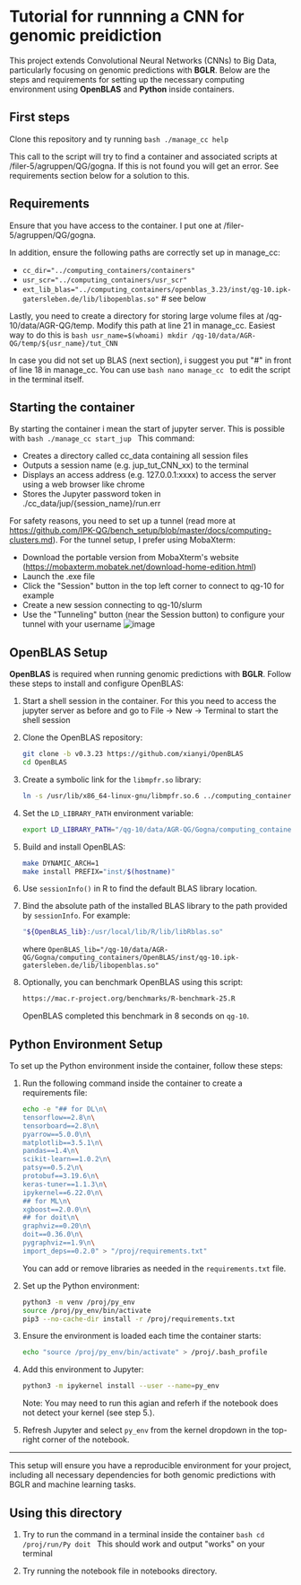 # Tutorial for runnning a CNN for genomic preidiction

This project extends Convolutional Neural Networks (CNNs) to Big Data, particularly focusing on genomic predictions with **BGLR**. Below are the steps and requirements for setting up the necessary computing environment using **OpenBLAS** and **Python** inside containers.

## First steps
Clone this repository and ty running
     ```bash
    ./manage_cc help
    ```

This call to the script will try to find a container and associated scripts at /filer-5/agruppen/QG/gogna. If this is not found you will get an error. See requirements section below for a solution to this. 

## Requirements
Ensure that you have access to the container. I put one at /filer-5/agruppen/QG/gogna. 

In addition, ensure the following paths are correctly set up in manage_cc:
- `cc_dir="../computing_containers/containers"`
- `usr_scr="../computing_containers/usr_scr"`
- `ext_lib_blas="../computing_containers/openblas_3.23/inst/qg-10.ipk-gatersleben.de/lib/libopenblas.so"` # see below

Lastly, you need to create a directory for storing large volume files at /qg-10/data/AGR-QG/temp. Modify this path at line 21 in manage_cc. Easiest way to do this is
    ```bash
    usr_name=$(whoami)
    mkdir /qg-10/data/AGR-QG/temp/${usr_name}/tut_CNN
    ```

In case you did not set up BLAS (next section), i suggest you put "#" in front of line 18 in manage_cc. You can use 
     ```bash
    nano manage_cc
    ```
to edit the script in the terminal itself.

## Starting the container

By starting the container i mean the start of jupyter server. This is possible with
     ```bash
    ./manage_cc start_jup
    ```
This command:
- Creates a directory called cc_data containing all session files
- Outputs a session name (e.g. jup_tut_CNN_xx) to the terminal
- Displays an access address (e.g. 127.0.0.1:xxxx) to access the server using a web browser like chrome
- Stores the Jupyter password token in ./cc_data/jup/{session_name}/run.err

For safety reasons, you need to set up a tunnel (read more at https://github.com/IPK-QG/bench_setup/blob/master/docs/computing-clusters.md). For the tunnel setup, I prefer using MobaXterm:
- Download the portable version from MobaXterm's website (https://mobaxterm.mobatek.net/download-home-edition.html)
- Launch the .exe file
- Click the "Session" button in the top left corner to connect to qg-10 for example 
- Create a new session connecting to qg-10/slurm
- Use the "Tunneling" button (near the Session button) to configure your tunnel with your username
![image](https://github.com/user-attachments/assets/f41f76d8-b22f-49d0-9396-b74d222a020f)


## OpenBLAS Setup

**OpenBLAS** is required when running genomic predictions with **BGLR**. Follow these steps to install and configure OpenBLAS:

1. Start a shell session in the container. For this you need to access the jupyter server as before and go to File -> New -> Terminal to start the shell session
2. Clone the OpenBLAS repository:
    ```bash
    git clone -b v0.3.23 https://github.com/xianyi/OpenBLAS
    cd OpenBLAS
    ```
3. Create a symbolic link for the `libmpfr.so` library:
    ```bash
    ln -s /usr/lib/x86_64-linux-gnu/libmpfr.so.6 ../computing_containers/lib_symlinks/libmpfr.so.4
    ```
4. Set the `LD_LIBRARY_PATH` environment variable:
    ```bash
    export LD_LIBRARY_PATH="/qg-10/data/AGR-QG/Gogna/computing_containers/lib_symlinks:$LD_LIBRARY_PATH"
    ```
5. Build and install OpenBLAS:
    ```bash
    make DYNAMIC_ARCH=1
    make install PREFIX="inst/$(hostname)"
    ```
6. Use `sessionInfo()` in R to find the default BLAS library location.
7. Bind the absolute path of the installed BLAS library to the path provided by `sessionInfo`. For example:
    ```bash
    "${OpenBLAS_lib}:/usr/local/lib/R/lib/libRblas.so"
    ```
   where `OpenBLAS_lib="/qg-10/data/AGR-QG/Gogna/computing_containers/OpenBLAS/inst/qg-10.ipk-gatersleben.de/lib/libopenblas.so"`

8. Optionally, you can benchmark OpenBLAS using this script:
    ```bash
    https://mac.r-project.org/benchmarks/R-benchmark-25.R
    ```
    OpenBLAS completed this benchmark in 8 seconds on `qg-10`.

## Python Environment Setup

To set up the Python environment inside the container, follow these steps:

1. Run the following command inside the container to create a requirements file:
    ```bash
    echo -e "## for DL\n\
    tensorflow==2.8\n\
    tensorboard==2.8\n\
    pyarrow==5.0.0\n\
    matplotlib==3.5.1\n\
    pandas==1.4\n\
    scikit-learn==1.0.2\n\
    patsy==0.5.2\n\
    protobuf==3.19.6\n\
    keras-tuner==1.1.3\n\
    ipykernel==6.22.0\n\
    ## for ML\n\
    xgboost==2.0.0\n\
    ## for doit\n\
    graphviz==0.20\n\
    doit==0.36.0\n\
    pygraphviz==1.9\n\
    import_deps==0.2.0" > "/proj/requirements.txt"
    ```
    You can add or remove libraries as needed in the `requirements.txt` file.

2. Set up the Python environment:
    ```bash
    python3 -m venv /proj/py_env
    source /proj/py_env/bin/activate
    pip3 --no-cache-dir install -r /proj/requirements.txt
    ```

3. Ensure the environment is loaded each time the container starts:
    ```bash
    echo "source /proj/py_env/bin/activate" > /proj/.bash_profile
    ```

4. Add this environment to Jupyter:
    ```bash
    python3 -m ipykernel install --user --name=py_env
    ```
   Note: You may need to run this agian and referh if the notebook does not detect your kernel (see step 5.). 

5. Refresh Jupyter and select `py_env` from the kernel dropdown in the top-right corner of the notebook.

---

This setup will ensure you have a reproducible environment for your project, including all necessary dependencies for both genomic predictions with BGLR and machine learning tasks.

## Using this directory

1.  Try to run the command in a terminal inside the container
        ```bash
        cd /proj/run/Py
        doit
        ```
    This should work and output "works" on your terminal 

2.  Try running the notebook file in notebooks directory. 

